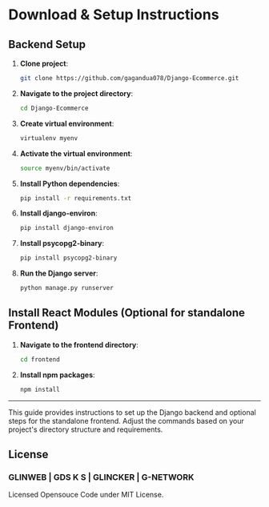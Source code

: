 # Download & Setup Instructions

## Backend Setup

1. **Clone project**: 
    ```bash
    git clone https://github.com/gagandua078/Django-Ecommerce.git
    ```

2. **Navigate to the project directory**:
    ```bash
    cd Django-Ecommerce
    ```

3. **Create virtual environment**:
    ```bash
    virtualenv myenv
    ```

4. **Activate the virtual environment**:
    ```bash
    source myenv/bin/activate
    ```

5. **Install Python dependencies**:
    ```bash
    pip install -r requirements.txt
    ```

6. **Install django-environ**:
    ```bash
    pip install django-environ
    ```

7. **Install psycopg2-binary**:
    ```bash
    pip install psycopg2-binary
    ```

8. **Run the Django server**:
    ```bash
    python manage.py runserver
    ```

## Install React Modules (Optional for standalone Frontend)

1. **Navigate to the frontend directory**:
    ```bash
    cd frontend
    ```

2. **Install npm packages**:
    ```bash
    npm install
    ```

---

This guide provides instructions to set up the Django backend and optional steps for the standalone frontend. Adjust the commands based on your project's directory structure and requirements.


## License 
### GLINWEB | GDS K S | GLINCKER | G-NETWORK 
Licensed Opensouce Code under MIT License. 
